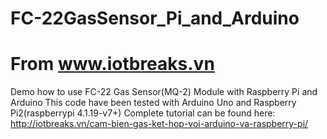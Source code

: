 # FC-22GasSensor_Pi_and_Arduino
# From www.iotbreaks.vn 

Demo how to use FC-22 Gas Sensor(MQ-2) Module with Raspberry Pi and Arduino
This code have been tested with Arduino Uno and Raspberry Pi2(raspberrypi 4.1.19-v7+)
Complete tutorial can be found here: http://iotbreaks.vn/cam-bien-gas-ket-hop-voi-arduino-va-raspberry-pi/
